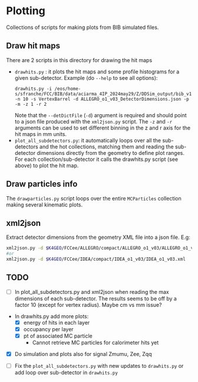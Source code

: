 # Plotting

Collections of scripts for making plots from BIB simulated files.

## Draw hit maps

There are 2 scripts in this directory for drawing the hit maps
- `drawhits.py` : it plots the hit maps and some profile histograms for a given sub-detector. Example (do `--help` to see all options):
  ```
  drawhits.py -i /eos/home-s/sfranche/FCC/BIB/data/aciarma_4IP_2024may29/Z/DDSim_output/bib_v1/ -n 10 -s VertexBarrel -d ALLEGRO_o1_v03_DetectorDimensions.json -p -m -z 1 -r 2
  ```
  Note that the `--detDictFile` (`-d`) argument is required and should point to a json file produced with the `xml2json.py` script.
  The  `-z` and `-r` arguments can be used to set different binning in the z and r axis for the hit maps in mm units.
- `plot_all_subdetectors.py`: it automatically loops over all the sub-detectors and the hot collections, matching them and reading the sub-detector dimensions directly from the geometry to define plot ranges. For each collection/sub-detector it calls the drawhits.py script (see above) to plot the hit map.


## Draw particles info

The `drawparticles.py` script loops over the entire `MCParticles` collection making several kinematic plots.

## xml2json

Extract detector dimensions from the geometry XML file into a json file. E.g:

```sh
xml2json.py -d $K4GEO/FCCee/ALLEGRO/compact/ALLEGRO_o1_v03/ALLEGRO_o1_v03.xml
#or
xml2json.py -d $K4GEO/FCCee/IDEA/compact/IDEA_o1_v03/IDEA_o1_v03.xml
```

## TODO
- [ ] In plot_all_subdetectors.py and xml2json when reading the max dimensions of each sub-detector. The results seems to be off by a factor 10 (except for vertex radius). Maybe cm vs mm issue?
-  In drawhits.py add more plots:
   -  [x] energy of hits in each layer
   -  [x] occupancy per layer
   -  [x] pt of associated MC particle
      - Cannot retrieve MC particles for calorimeter hits yet
- [x] Do simulation and plots also for signal Zmumu, Zee, Zqq
- [ ] Fix the `plot_all_subdetectors.py` with new updates to `drawhits.py` or add loop over sub-detector in `drawhits.py`


